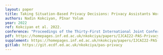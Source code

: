 ```yaml
---
layout: paper
title: Taking Situation-Based Privacy Decisions: Privacy Assistants Working with Humans
authors: Nadin Kokciyan, PInar Yolum
year: 2022
ref: Kokciyan et al. 2022.
conference: "Proceedings of the Thirty-First International Joint Conference on Artificial Intelligence, IJCAI-22"
pdf: https://homepages.inf.ed.ac.uk/nkokciya/papers/IJCAI22-PAS-Privacy-Assistant.pdf
supplement: https://homepages.inf.ed.ac.uk/nkokciya/papers/IJCAI22-PAS-Privacy-Assistant.pdf
gitlab: https://git.ecdf.ed.ac.uk/nkokciya/pas-privacy
---
```

